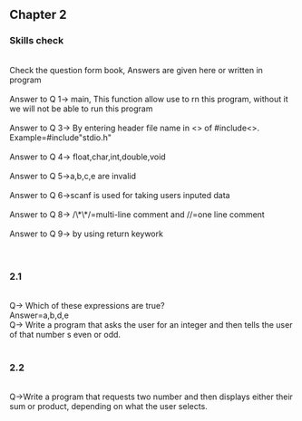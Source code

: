 ## Chapter 2

### Skills check

<br/>
Check the question form book, Answers are given here or written in program<br/>
<br/>
Answer to Q 1-> main, This function allow use to rn this program, without it we will not be able to run this program<br/>
<br/>
Answer to Q 3-> By entering header file name in <> of #include<>. Example=#include"stdio.h"<br/>
<br/>
Answer to Q 4-> float,char,int,double,void<br/>
<br/>
Answer to Q 5->a,b,c,e are invalid<br/>
<br/>
Answer to Q 6->scanf is used for taking users inputed data<br/>
<br/>
Answer to Q 8-> /\*\*/=multi-line comment and //=one line comment<br/>
<br/>
Answer to Q 9-> by using return keywork<br/>
<br/>
<br/>

### 2.1

<br/>
Q-> Which of these expressions are true?<br/>
Answer=a,b,d,e<br/>
Q-> Write a program that asks the user for an integer and then tells the user of that number s even or odd.<br/>
<br/>

### 2.2

<br/>
Q->Write a program that requests two number and then displays either their sum or product, depending on what the user selects.
